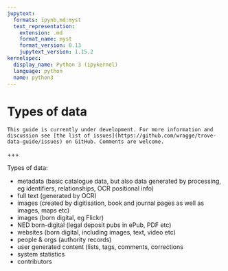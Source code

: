 ```yaml
---
jupytext:
  formats: ipynb,md:myst
  text_representation:
    extension: .md
    format_name: myst
    format_version: 0.13
    jupytext_version: 1.15.2
kernelspec:
  display_name: Python 3 (ipykernel)
  language: python
  name: python3
---
```


# Types of data

```{attention}
This guide is currently under development. For more information and discussion see [the list of issues](https://github.com/wragge/trove-data-guide/issues) on GitHub. Comments are welcome.
```

+++

Types of data:

- metadata (basic catalogue data, but also data generated by processing, eg identifiers, relationships, OCR positional info)
- full text (generated by OCR)
- images (created by digitisation, book and journal pages as well as images, maps etc)
- images (born digital, eg Flickr)
- NED born-digital (legal deposit pubs in ePub, PDF etc)
- websites (born digital, including images, text, video etc)
- people & orgs (authority records)
- user generated content (lists, tags, comments, corrections
- system statistics
- contributors

```{code-cell} ipython3

```
